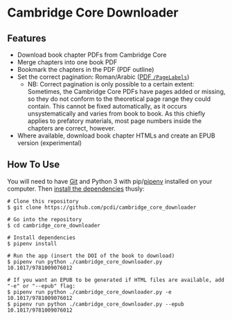 # Cambridge Core Downloader
## Features
- Download book chapter PDFs from Cambridge Core
- Merge chapters into one book PDF
- Bookmark the chapters in the PDF (PDF outline)
- Set the correct pagination: Roman/Arabic ([PDF `/PageLabels`](https://www.w3.org/TR/2014/NOTE-WCAG20-TECHS-20140408/PDF17#PDF17-ex2))
  - NB: Correct pagination is only possible to a certain extent: Sometimes, the Cambridge Core PDFs have pages added or missing, so they do not conform to the theoretical page range they could contain. This cannot be fixed automatically, as it occurs unsystematically and varies from book to book. As this chiefly applies to prefatory materials, most page numbers inside the chapters are correct, however.
- Where available, download book chapter HTMLs and create an EPUB version (experimental)

## How To Use

You will need to have [Git](https://git-scm.com/) and Python 3 with pip/[pipenv](https://pipenv.pypa.io/en/latest/) installed on your computer.
Then [install the dependencies](https://pipenv.pypa.io/en/latest/basics/#example-pipenv-workflow) thusly:

```{shell}
# Clone this repository
$ git clone https://github.com/pcdi/cambridge_core_downloader

# Go into the repository
$ cd cambridge_core_downloader

# Install dependencies
$ pipenv install

# Run the app (insert the DOI of the book to download)
$ pipenv run python ./cambridge_core_downloader.py 10.1017/9781009076012

# If you want an EPUB to be generated if HTML files are available, add "-e" or "--epub" flag:
$ pipenv run python ./cambridge_core_downloader.py -e 10.1017/9781009076012
$ pipenv run python ./cambridge_core_downloader.py --epub 10.1017/9781009076012
```